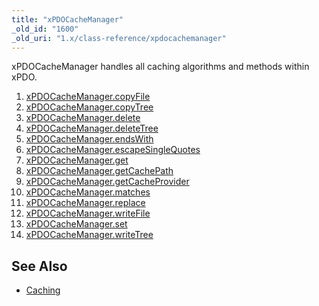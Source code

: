 ```yaml
---
title: "xPDOCacheManager"
_old_id: "1600"
_old_uri: "1.x/class-reference/xpdocachemanager"
---
```


xPDOCacheManager handles all caching algorithms and methods within xPDO.

1. [xPDOCacheManager.copyFile](/xpdo/1.x/class-reference/xpdocachemanager/xpdocachemanager.copyfile)
2. [xPDOCacheManager.copyTree](/xpdo/1.x/class-reference/xpdocachemanager/xpdocachemanager.copytree)
3. [xPDOCacheManager.delete](/xpdo/1.x/class-reference/xpdocachemanager/xpdocachemanager.delete)
4. [xPDOCacheManager.deleteTree](/xpdo/1.x/class-reference/xpdocachemanager/xpdocachemanager.deletetree)
5. [xPDOCacheManager.endsWith](/xpdo/1.x/class-reference/xpdocachemanager/xpdocachemanager.endswith)
6. [xPDOCacheManager.escapeSingleQuotes](/xpdo/1.x/class-reference/xpdocachemanager/xpdocachemanager.escapesinglequotes)
7. [xPDOCacheManager.get](/xpdo/1.x/class-reference/xpdocachemanager/xpdocachemanager.get)
8. [xPDOCacheManager.getCachePath](/xpdo/1.x/class-reference/xpdocachemanager/xpdocachemanager.getcachepath)
9. [xPDOCacheManager.getCacheProvider](/xpdo/1.x/class-reference/xpdocachemanager/xpdocachemanager.getcacheprovider)
10. [xPDOCacheManager.matches](/xpdo/1.x/class-reference/xpdocachemanager/xpdocachemanager.matches)
11. [xPDOCacheManager.replace](/xpdo/1.x/class-reference/xpdocachemanager/xpdocachemanager.replace)
12. [xPDOCacheManager.writeFile](/xpdo/1.x/class-reference/xpdocachemanager/xpdocachemanager.writefile)
13. [xPDOCacheManager.set](/xpdo/1.x/class-reference/xpdocachemanager/xpdocachemanager.set)
14. [xPDOCacheManager.writeTree](/xpdo/1.x/class-reference/xpdocachemanager/xpdocachemanager.writetree)

See Also
--------

- [Caching](/xpdo/1.x/advanced-features/caching "Caching")